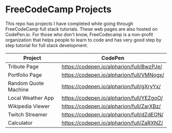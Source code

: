 # FreeCodeCamp Projects
This repo has projects I have completed while going through FreeCodeCamp full stack tutorials. These web pages are also hosted on CodePen.io.
For those who don't know, FreeCodecamp is a non-profit organization that helps people to learn to code and has very good step by step tutorial for full stack development.

Project | CodePen
---|---
Tribute Page | https://codepen.io/alpharion/full/BwzPJe/
Portfolio Page | https://codepen.io/alpharion/full/VMNogx/
Random Quote Machine | https://codepen.io/alpharion/full/gXryYx/
Local Weather App | https://codepen.io/alpharion/full/YEZgoO/
Wikipedia Viewer | https://codepen.io/alpharion/full/ZarXBz/
Twitch Streamer | https://codepen.io/alpharion/full/dZdEON/
Calculator | https://codepen.io/alpharion/full/ZaRXNZ/

